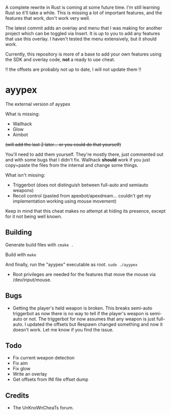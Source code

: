A complete rewrite in Rust is coming at some future time. I'm still learning Rust so it'll take a while. This is missing a lot of important features, and the features that work, don't work very well.

The latest commit adds an overlay and menu that I was making for another project which can be toggled via Insert. It is up to you to add any features that use this overlay. I haven't tested the menu extensively, but it should work.

Currently, this repository is more of a base to add your own features using the SDK and overlay code, **not** a ready to use cheat.

!! the offsets are probably not up to date, I will not update them !!

# ayypex

The external version of ayypex

What is missing:
* Wallhack
* Glow
* Aimbot

~~(will add the last 2 later... or you could do that yourself)~~

You'll need to add them yourself. They're mostly there, just commented out and with some bugs that I didn't fix.
Wallhack **should** work if you just copy+paste the files from the internal and change some things.

What isn't missing:
* Triggerbot (does not distinguish between full-auto and semiauto weapons)
* Recoil control (pasted from apexbot/apexdream... couldn't get my implementation working using mouse movement)

Keep in mind that this cheat makes no attempt at hiding its presence, except for it not being well known.

## Building

Generate build files with ```cmake .```

Build with ```make```

And finally, run the "ayypex" executable as root. ```sudo ./ayypex```
* Root privileges are needed for the features that move the mouse via /dev/input/mouse.

## Bugs
* Getting the player's held weapon is broken. This breaks semi-auto triggerbot as now there is no way to tell if the player's weapon is semi-auto or not. The triggerbot for now assumes that any weapon is just full-auto. I updated the offsets but Respawn changed something and now it doesn't work. Let me know if you find the issue.

## Todo
* Fix current weapon detection
* Fix aim
* Fix glow
* Write an overlay
* Get offsets from INI file offset dump

## Credits

* The UnKnoWnCheaTs forum.
